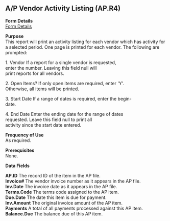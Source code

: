 ##  A/P Vendor Activity Listing (AP.R4)

<PageHeader />

**Form Details**  
[ Form Details ](AP-R4-1/README.md)   

**Purpose**  
This report will print an activity listing for each vendor which has activity
for a selected period. One page is printed for each vendor. The following are
prompted:  
  
  
1\. Vendor If a report for a single vendor is requested,  
enter the number. Leaving this field null will  
print reports for all vendors.  
  
  
2\. Open Items? If only open items are required, enter 'Y'.  
Otherwise, all items will be printed.  
  
  
3\. Start Date If a range of dates is required, enter the begin-  
date.  
  
  
4\. End Date Enter the ending date for the range of dates  
requested. Leave this field null to print all  
activity since the start date entered.

**Frequency of Use**  
As required.

**Prerequisites**  
None.

**Data Fields**

**AP.ID** The record ID of the item in the AP file.  
**Invoice#** The vendor invoice number as it appears in the AP file.  
**Inv.Date** The invoice date as it appears in the AP file.  
**Terms.Code** The terms code assigned to the AP item.  
**Due.Date** The date this item is due for payment.  
**Inv.Amount** The original invoice amount of the AP item.  
**Payments** A total of all payments processed against this AP item.  
**Balance.Due** The balance due of this AP item.  
  
<badge text= "Version 8.10.57" vertical="middle" />

<PageFooter />